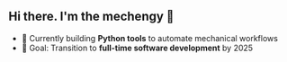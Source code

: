 ## Hi there. I'm the mechengy 👋

- 🐍 Currently building **Python tools** to automate mechanical workflows  
- 🎯 Goal: Transition to **full-time software development** by 2025  


